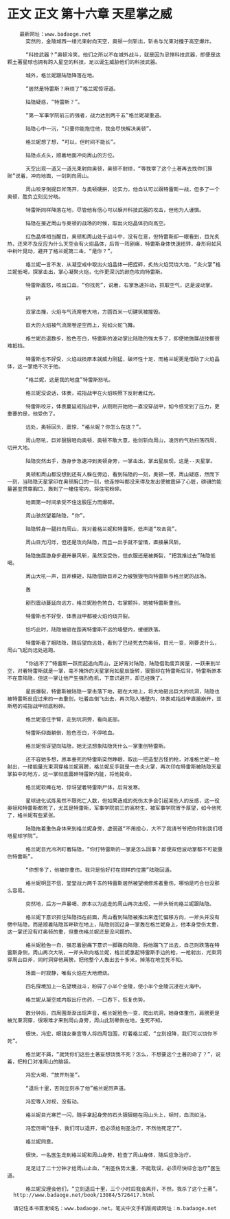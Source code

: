 # 正文 正文 第十六章 天星掌之威
        最新网址：www.badaoge.net
          突然的，金陵城西一缕光束射向天空，奥顿一剑斩出，斩击与光束对撞于高空爆炸。
      
          “科技武器？”奥顿冷笑，他们之所以不在城外战斗，就是因为忌惮科技武器，即便是这颗土著星球也拥有跨入星空的科技，足以诞生威胁他们的科技武器。
      
          城外，格兰妮跟陆隐降落在地。
      
          “居然是特雷斯？麻烦了”格兰妮惊讶道。
      
          陆隐疑惑，“特雷斯？”。
      
          “第一军事学院前三的强者，战力达到两千五”格兰妮凝重道。
      
          陆隐心中一沉，“只要你能拖住他，我会尽快解决奥顿”。
      
          格兰妮想了想，“可以，但时间不能长”。
      
          陆隐点点头，顺着地面冲向周山的方位。
      
          天空出现一道又一道光束射向奥顿，奥顿不耐烦，“等我宰了这个土著再去找你们算账”说着，冲向地面，一剑刺向周山。
      
          周山咬牙倒提巨斧荡开，与奥顿硬拼，论实力，他自认可以跟特雷斯一战，但多了一个奥顿，胜负立刻见分晓。
      
          特雷斯同样降落在地，尽管他有信心可以躲开科技武器的攻击，但他为人谨慎。
      
          陆隐在接近周山与奥顿的战场的时候，取出火焰晶体扔向高空。
      
          红色晶体相当醒目，奥顿和周山处于战斗中，没有在意，但特雷斯却一眼看到，目光炙热，还来不及反应为什么天空会有火焰晶体，后背一阵剧痛，特雷斯身体快速扭转，身形宛如风中树叶晃动，避开了格兰妮第二击，“是你？”。
      
          格兰妮一言不发，从凝空戒中取出火焰晶体一把捏碎，炙热火焰焚烧大地，“炎火掌”格兰妮低喝，探掌击出，掌心凝聚火焰，化作更深沉的颜色攻向特雷斯。
      
          特雷斯震怒，咳出口血，“你找死”，说着，右掌急速抖动，抓取空气，这是波动掌。
      
          砰
      
          双掌击撞，火焰与气流席卷大地，方圆百米一切建筑被摧毁。
      
          巨大的火焰被气流席卷逆空而上，宛如火蛇飞舞。
      
          格兰妮后退数步，脸色苍白，特雷斯的波动掌比陆隐的强太多了，即便她施展战技都很难抵挡。
      
          特雷斯也不好受，火焰战技原本就威力刚猛，破坏性十足，而格兰妮更是借助了火焰晶体，这一掌绝不次于他。
      
          “格兰妮，这是我的地盘”特雷斯怒吼。
      
          格兰妮没说话，体表，戒指战甲在火焰映照下反射着红光。
      
          特雷斯咬牙，体表蔓延戒指战甲，从刚刚开始他一直没穿战甲，如今感觉到了压力，更重要的是，他受伤了。
      
          远处，奥顿回头，震惊，“格兰妮？你怎么在这？”。
      
          周山怒吼，巨斧狠狠咂向奥顿，奥顿不敢大意，抬剑斩向周山，凌厉的气劲扫荡四周，切开大地。
      
          陆隐突然出手，游身步急速冲到奥顿身旁，一掌击出，掌出星辰现，这是--天星掌。
      
          奥顿和周山都没想到还有人躲在旁边，看到陆隐的一刻，奥顿一愣，周山疑惑，然而下一刻，当陆隐天星掌印在奥顿胸口的一刻，他连惨叫都没来得及发出便被震碎了心脏，磅礴的能量甚至贯穿胸口，轰到了一幢住宅内，将住宅粉碎。
      
          地面第一时间承受不住这股压力而爆碎。
      
          周山骇然望着陆隐，“你”。
      
          陆隐转身一腿扫向周山，背对着格兰妮和特雷斯，低声道“攻击我”。
      
          周山目光闪烁，但还是攻向陆隐，而且一出手就不留情，直接暴风斩。
      
          陆隐施展游身步避开暴风斩，虽然没受伤，但衣服还是被撕裂，“把我推过去”陆隐低喝。
      
          周山大吼一声，巨斧横砸，陆隐借助巨斧之力被狠狠甩向特雷斯与格兰妮的战场。
      
          轰
      
          剧烈震动蔓延向远方，格兰妮脸色煞白，右掌颤抖，她被特雷斯重创。
      
          特雷斯也不好受，体表战甲都被火焰灼烧开裂。
      
          恰巧此时，陆隐被砸在距离特雷斯不远的墙壁内，缓缓跌落。
      
          特雷斯看了眼陆隐，随后望向远处，看到了已经死去的奥顿，目光一变，刚要说什么，周山飞起向远处逃跑。
      
          “你逃不了”特雷斯一跃而起追向周山，正好背对陆隐，陆隐借助废弃房屋，一跃来到半空，对着特雷斯就是一掌，毫不掩饰的天星掌宛如星辰旋转，狠狠印在特雷斯后背，特雷斯原本不在意陆隐，但这一掌让他产生强烈危机，下意识避开，却已经晚了。
      
          星辰爆裂，特雷斯被陆隐一掌击落下地，砸在大地上，将大地砸出巨大的坑洞，陆隐也被特雷斯反应过来的一击重创，吐着血倒飞出去，再次陷入墙壁内，体表戒指战甲直接崩开，亚斯塔的戒指战甲彻底粉碎。
      
          格兰妮捂住手臂，走到坑洞旁，看向底部。
      
          特雷斯仰面躺倒，脸色苍白，不停咳血。
      
          格兰妮惊讶望向陆隐，她无法想象陆隐凭什么一掌重创特雷斯。
      
          还不容她多想，原本垂死的特雷斯突然睁眼，取出一把造型古怪的枪，对准格兰妮一枪射出，一缕能量光束洞穿格兰妮肩膀，格兰妮反手就是一击炎火掌，再次印在特雷斯被陆隐天星掌拍中的地方，这一掌彻底震碎特雷斯内脏，将他毙命。
      
          格兰妮软瘫在地，惊讶望着特雷斯尸体，后背发寒。
      
          星球进化试炼虽然不限死亡人数，但如果造成的死伤太多会引起某些人的反感，这一役奥顿和特雷斯都死了，尤其是特雷斯，军事学院前三的高材生，被军事学院寄予厚望，如今他死了，格兰妮有些紧张。
      
          陆隐拖着重伤身体来到格兰妮身旁，虚弱道“不用担心，大不了我请爷爷把你转到我们塔塔星球学院”。
      
          格兰妮目光冷冽盯着陆隐，“你打特雷斯的一掌是怎么回事？即便双倍波动掌都不可能重伤特雷斯”。
      
          “你想多了，他被你重伤，我只是恰好打在同样的位置”陆隐回道。
      
          格兰妮明显不信，堂堂战力两千五的特雷斯居然被望境修炼者重伤，哪怕是巧合也没那么容易。
      
          突然地，后方一声暴喝，原本以为逃走的周山再次出现，一斧头斩向格兰妮跟陆隐。
      
          格兰妮下意识抓住陆隐挡在前面，周山看到陆隐被推出来连忙偏移方向，一斧头并没有劈中陆隐，而是顺着陆隐耳畔砍在地上，陆隐则回过身一掌轰在格兰妮身上，他本身受伤太重，这一掌还没有打奥顿的重，但重伤格兰妮还是没问题的。
      
          格兰妮脸色一白，强忍着剧痛下意识一脚踹向陆隐，将他踹飞了出去，自己则跌落在特雷斯身侧，周山再次大吼，一斧头砍向格兰妮，格兰妮拿起特雷斯手边的枪，一枪射出，光束洞穿周山巨斧，同时洞穿他肩膀，把他整个人轰出去十多米，掉落在地生死不知。
      
          场面一时寂静，唯有火焰在大地燃烧。
      
          四名探境加上一名望境战斗，粉碎了小半个金陵，使小半个金陵沉浸在火海中。
      
          格兰妮从凝空戒内取出疗伤药，一口吞下，恢复伤势。
      
          数分钟后，四周围渐渐出现声音，格兰妮脸色一变，爬出坑洞，她身体重伤，肩膀更是被光束洞穿，很艰难才来到周山身旁，周山此刻晕倒在地，生死不知。
      
          很快，冯宏，眼镜女秦宣等人将四周包围，盯着格兰妮，“立刻投降，我们可以饶你不死”。
      
          格兰妮不屑，“就凭你们这些土著妄想饶我不死？怎么，不想要这个土著的命了？”，说着，把枪口对准周山的脑袋。
      
          冯宏大喝，“放开刑圣”。
      
          “退后十里，否则立刻杀了他”格兰妮厉声道。
      
          冯宏等人对视，没有动。
      
          格兰妮目光寒芒一闪，随手拿起身旁的石头狠狠砸在周山头上，顿时，血流如注。
      
          冯宏厉喝“住手，我们可以退开，但必须给刑圣治疗，不然他死定了”。
      
          格兰妮同意。
      
          很快，一名医生走到格兰妮和周山身旁，检查了周山身体，随后应急治疗。
      
          足足过了二十分钟才给周山止血，“刑圣伤势太重，不能耽误，必须尽快综合治疗”医生道。
      
          格兰妮没理会他们，“立刻退后十里，三个小时后我会离开，不然，我杀了这个土著”。
      http://www.badaoge.net/book/13084/5726417.html
      
      请记住本书首发域名：www.badaoge.net。笔尖中文手机版阅读网址：m.badaoge.net